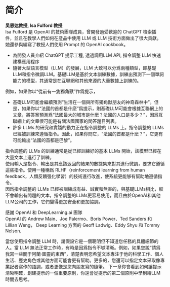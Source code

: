 # 简介

**吴恩达教授, Isa Fulford 教授**        
Isa Fulford 是 OpenAI 的技術團隊成員，曾開發過受歡迎的 ChatGPT 檢索插件，並且在教學人們如何在産品中使用 LLM 或 LLM 技術方面做出了很大貢獻。她還參與編寫了教授人們使用 Prompt 的 OpenAI cookbook。

* 為開發人員介紹 ChatGPT 提示工程, 透過調用LLM API, 指令調整 LLM 快速建構應用程序        
* 隨著大型語言模型（LLM）的發展，LLM 大致可以分爲兩種類型，即基礎LLM和指令微調LLM。基礎LLM是基於文本訓練數據，訓練出預測下一個單詞能力的模型，其通常是在互聯網和其他來源的大量數據上訓練的。


例如，如果你以“從前有一隻獨角獸”作爲提示，
* 基礎LLM可能會繼續預測“生活在一個與所有獨角獸朋友的神奇森林中”。但是，如果你以“法國的首都是什麽”爲提示，則基礎LLM可能會根據互聯網上的文章，將答案預測爲“法國最大的城市是什麽？法國的人口是多少？”，因爲互聯網上的文章很可能是有關法國國家的問答題目列表。              
* 許多 LLMs 的研究和實踐的動力正在指令調整的 LLMs 上。指令調整的 LLMs 已經被訓練來遵循指令。因此，如果你問它，“法國的首都是什麽？”，它更有可能輸出“法國的首都是巴黎”。          

指令調整的 LLMs 的訓練通常是從已經訓練好的基本 LLMs 開始，該模型已經在大量文本上進行了訓練。        
使用輸入是指令、輸出是其應該返回的結果的數據集來對其進行微調，要求它遵循這些指令。使用一種稱爲 RLHF（reinforcement learning from human feedback，人類反饋强化學習）的技術進行改進，使系統更能够有幫助地遵循指令。                   
因爲指令調整的 LLMs 已經被訓練成有益、誠實和無害的，與基礎LLMs相比，較不會輸出有問題的文本，指令調整的LLMs更容易使用，而且由於OpenAI和其他LLM公司的工作，它們變得更加安全和更加協調。    

       
感謝 OpenAI 和 DeepLearning.ai 團隊         
OpenAI 的 Andrew Main、Joe Palermo、Boris Power、Ted Sanders 和 Lillian Weng，
Deep Learning 方面的 Geoff Ladwig、Eddy Shyu 和 Tommy Nelson.           

當您使用指令調整 LLM 時，請假設它是一個聰明但不知道您任務的具體細節的人。當 LLM 無法正常工作時，有時是因爲指令不够清晰。例如，如果您說“請爲我寫一些關于阿蘭·圖靈的東西”，清楚表明您希望文本專注于他的科學工作、個人生活、歷史角色或其他方面可能會更有幫助。更多的，您還可以指定文本采取像專業記者寫作的語調，或者更像是您向朋友寫的隨筆。
下一章你會看到如何讓提示清晰明確，創建提示的一個重要原則，你還會從提示的第二個原則中學到給LLM時間去思考。               


